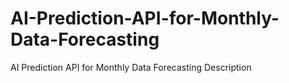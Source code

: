 # AI-Prediction-API-for-Monthly-Data-Forecasting
AI Prediction API for Monthly Data Forecasting Description
